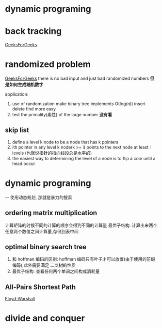# dynamic programing

# back tracking
[GeeksForGeeks](http://www.geeksforgeeks.org/category/algorithm/backtracking/)

# randomized problem
[GeeksForGeeks](http://www.geeksforgeeks.org/randomized-algorithms/)
there is no bad input and just bad randomized numbers
**但是如何生成随机数字**

application: 
1. use of randomization make binary tree implements O(log(n)) insert delete find
more easy
2. test the primality(素性) of the large number **没有看**
## skip list
1. define a level k node to be a node that has k pointers
2. ith pointer in any level k node(k >= i) points to the next node at least i levels
(也就说指针的指向线段总是水平的)
3. the easiest way to determining the level of a node is to flip a coin until a head occur

# dynamic programing
-- 使用动态规划, 那就是暴力的搜索
## ordering matrix multiplication
计算矩阵的时候不同的计算的顺序会得到不同的计算量
最优子结构: 计算出来两个任意两个数值之间计算量,存储到表中间

## optimal binary search tree
1. 和 hoffman 编码的区别: hoffman 编码只有叶子才可以放置(由于使用的前缀编码),此外需要满足
二叉树的性质
2. 最优子结构: 查看任何两个单词之间构成消耗量

## All-Pairs Shortest Path
[Floyd-Warshall](https://en.wikipedia.org/wiki/Floyd%E2%80%93Warshall_algorithm)

# divide and conquer
